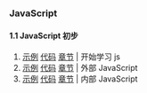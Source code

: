###  JavaScript

#### 1.1 JavaScript 初步

1. [示例](https://logicwang.github.io/JS/js/1.html)
[代码](https://github.com/logicwang/JS/blob/main/js/1.html)
[章节](https://developer.mozilla.org/zh-CN/docs/Learn/JavaScript/First_steps/What_is_JavaScript) |
开始学习 js
2. [示例](https://logicwang.github.io/JS/js/2.html)
[代码](https://github.com/logicwang/JS/blob/main/js/2.html)
[章节](https://developer.mozilla.org/zh-CN/docs/Learn/JavaScript/First_steps/What_is_JavaScript) |
外部 JavaScript
3. [示例](https://logicwang.github.io/JS/js/2.html)
[代码](https://github.com/logicwang/JS/blob/main/js/2.html)
[章节](https://developer.mozilla.org/zh-CN/docs/Learn/JavaScript/First_steps/What_is_JavaScript) |
内部 JavaScript